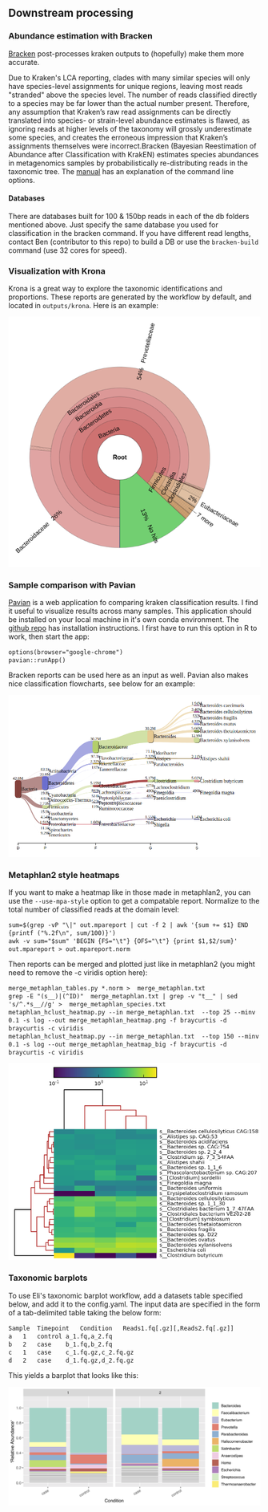 ## Downstream processing
### Abundance estimation with Bracken
[Bracken](https://peerj.com/articles/cs-104/) post-processes kraken outputs to (hopefully) make them more accurate.  

Due to Kraken's LCA reporting, clades with many similar species will only have species-level assignments for unique regions, leaving most reads "stranded" above the species level. The number of reads classified directly to a species may be far lower than the actual number present. Therefore, any assumption that Kraken’s raw read assignments can be directly translated into species- or strain-level abundance estimates is flawed, as ignoring reads at higher levels of the taxonomy will grossly underestimate some species, and creates the erroneous impression that Kraken’s assignments themselves were incorrect.Bracken (Bayesian Reestimation of Abundance after Classification with KrakEN) estimates species abundances in metagenomics samples by probabilistically re-distributing reads in the taxonomic tree. 
The [manual](https://ccb.jhu.edu/software/bracken/index.shtml?t=manual) has an explanation of the command line options.

#### Databases
There are databases built for 100 & 150bp reads in each of the db folders mentioned above. Just specify the same database you used for classification in the bracken command. If you have different read lengths, contact Ben (contributor to this repo) to build a DB or use the `bracken-build` command (use 32 cores for speed).

### Visualization with Krona
Krona is a great way to explore the taxonomic identifications and proportions. These reports are generated by the workflow by default, and located in `outputs/krona`.  Here is an example:

![Krona_classification](../images/krona_classification.png "Using Krona is a great way to explore classification at many levels.")

### Sample comparison with Pavian
[Pavian](http://ccb.jhu.edu/software/pavian/) is a web application fo comparing kraken classification results. I find it useful to visualize results across many samples. This application should be installed on your local machine in it's own conda environment. The [github repo](https://github.com/fbreitwieser/pavian) has installation instructions. I first have to run this option in R to work, then start the app: 
```
options(browser="google-chrome")
pavian::runApp()
```
Bracken reports can be used here as an input as well. Pavian also makes nice classification flowcharts, see below for an example:

![Pavian_classification](../images/pavian_classification_flow.png "Using pavian can make nice classification flowcharts")

### Metaphlan2 style heatmaps
If you want to make a heatmap like in those made in metaphlan2, you can use the `--use-mpa-style` option to get a compatable report. Normalize to the total number of classified reads at the domain level:
```
sum=$(grep -vP "\|" out.mpareport | cut -f 2 | awk '{sum += $1} END {printf ("%.2f\n", sum/100)}')
awk -v sum="$sum" 'BEGIN {FS="\t"} {OFS="\t"} {print $1,$2/sum}' out.mpareport > out.mpareport.norm

```
Then reports can be merged and plotted just like in metaphlan2 (you might need to remove the -c viridis option here):
```
merge_metaphlan_tables.py *.norm >  merge_metaphlan.txt
grep -E "(s__)|(^ID)"  merge_metaphlan.txt | grep -v "t__" | sed 's/^.*s__//g' >  merge_metaphlan_species.txt
metaphlan_hclust_heatmap.py --in merge_metaphlan.txt  --top 25 --minv 0.1 -s log --out merge_metaphlan_heatmap.png -f braycurtis -d braycurtis -c viridis 
metaphlan_hclust_heatmap.py --in merge_metaphlan.txt  --top 150 --minv 0.1 -s log --out merge_metaphlan_heatmap_big -f braycurtis -d braycurtis -c viridis
```
![metaphlan2_heatmap](../images/metaphlan2_heatmap.png "Using metaphlan2-style heatmaps from Kraken2 data.")

### Taxonomic barplots
To use Eli's taxonomic barplot workflow, add a datasets table specified below, and add it to the config.yaml. The input data are specified in the form of a tab-delimited table taking the below form:
```
Sample  Timepoint   Condition   Reads1.fq[.gz][,Reads2.fq[.gz]]
a   1   control a_1.fq,a_2.fq
b   2   case    b_1.fq,b_2.fq
c   1   case    c_1.fq.gz,c_2.fq.gz
d   2   case    d_1.fq.gz,d_2.fq.gz
```

This yields a barplot that looks like this:

![example barplot](../images/taxonomic_composition.png "barplot!")
